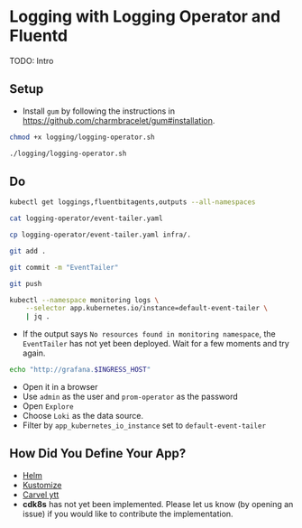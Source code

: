 # Logging with Logging Operator and Fluentd

TODO: Intro

## Setup

* Install `gum` by following the instructions in https://github.com/charmbracelet/gum#installation.

```bash
chmod +x logging/logging-operator.sh

./logging/logging-operator.sh
```

## Do

```sh
kubectl get loggings,fluentbitagents,outputs --all-namespaces

cat logging-operator/event-tailer.yaml

cp logging-operator/event-tailer.yaml infra/.

git add .

git commit -m "EventTailer"

git push

kubectl --namespace monitoring logs \
    --selector app.kubernetes.io/instance=default-event-tailer \
    | jq .
```

* If the output says `No resources found in monitoring namespace`, the `EventTailer` has not yet been deployed. Wait for a few moments and try again.

```sh
echo "http://grafana.$INGRESS_HOST"
```

* Open it in a browser
* Use `admin` as the user and `prom-operator` as the password
* Open `Explore`
* Choose `Loki` as the data source.
* Filter by `app_kubernetes_io_instance` set to `default-event-tailer`

## How Did You Define Your App?

* [Helm](helm.md)
* [Kustomize](kustomize.md)
* [Carvel ytt](carvel.md)
* **cdk8s** has not yet been implemented. Please let us know (by opening an issue) if you would like to contribute the implementation.
